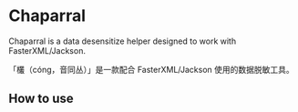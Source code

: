 # Chaparral

Chaparral is a data desensitize helper designed to work with FasterXML/Jackson.

「欉（cóng，音同丛）」是一款配合 FasterXML/Jackson 使用的数据脱敏工具。

## How to use

